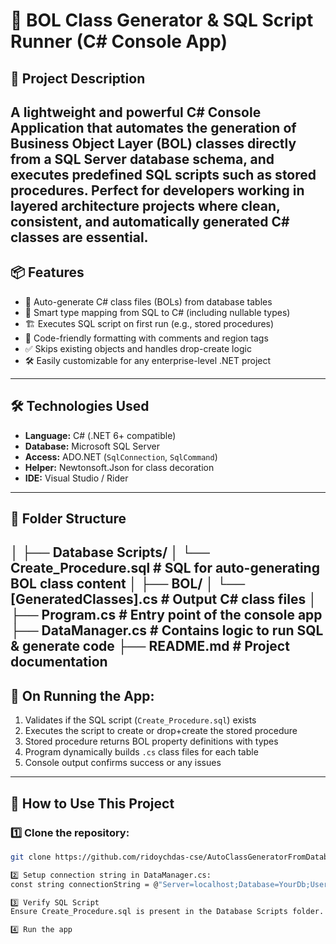 # 🔧 BOL Class Generator & SQL Script Runner (C# Console App)

## 📝 Project Description
A lightweight and powerful **C# Console Application** that automates the generation of **Business Object Layer (BOL) classes** directly from a **SQL Server database schema**, and executes predefined **SQL scripts** such as stored procedures. 
Perfect for developers working in **layered architecture** projects where clean, consistent, and automatically generated C# classes are essential.
---

## 📦 Features
- 🔄 Auto-generate C# class files (BOLs) from database tables
- 🧠 Smart type mapping from SQL to C# (including nullable types)
- 🏗️ Executes SQL script on first run (e.g., stored procedures)
- 🔎 Code-friendly formatting with comments and region tags
- ✅ Skips existing objects and handles drop-create logic
- 🛠️ Easily customizable for any enterprise-level .NET project
---

## 🛠️ Technologies Used
- **Language:** C# (.NET 6+ compatible)
- **Database:** Microsoft SQL Server
- **Access:** ADO.NET (`SqlConnection`, `SqlCommand`)
- **Helper:** Newtonsoft.Json for class decoration
- **IDE:** Visual Studio / Rider
---

## 📁 Folder Structure
│
├── Database Scripts/
│ └── Create_Procedure.sql # SQL for auto-generating BOL class content
│
├── BOL/
│ └── [GeneratedClasses].cs # Output C# class files
│
├── Program.cs # Entry point of the console app
├── DataManager.cs # Contains logic to run SQL & generate code
├── README.md # Project documentation
---

## 🧪 On Running the App:
1. Validates if the SQL script (`Create_Procedure.sql`) exists
2. Executes the script to create or drop+create the stored procedure
3. Stored procedure returns BOL property definitions with types
4. Program dynamically builds `.cs` class files for each table
5. Console output confirms success or any issues
---


## 🚀 How to Use This Project
### 1️⃣ Clone the repository:
```bash
git clone https://github.com/ridoychdas-cse/AutoClassGeneratorFromDatabase

2️⃣ Setup connection string in DataManager.cs:
const string connectionString = @"Server=localhost;Database=YourDb;User Id=sa;Password=yourPassword;";

3️⃣ Verify SQL Script
Ensure Create_Procedure.sql is present in the Database Scripts folder.

4️⃣ Run the app



